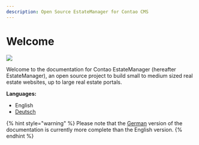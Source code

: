 ```yaml
---
description: Open Source EstateManager for Contao CMS
---
```


# Welcome

![](.gitbook/assets/produktbild\_estate-manager-core\_github.jpg)

Welcome to the documentation for Contao EstateManager (hereafter EstateManager), an open source project to build small to medium sized real estate websites, up to large real estate portals.

**Languages:**

* English
* [Deutsch](https://docs.contao-estatemanager.com/v/deutsch/)

{% hint style="warning" %}
Please note that the [German](https://docs.contao-estatemanager.com/v/deutsch/) version of the documentation is currently more complete than the English version.
{% endhint %}

